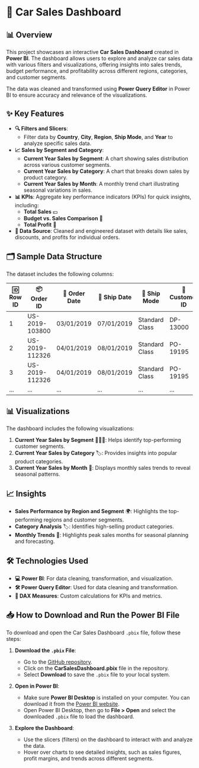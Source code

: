 # 🚗 Car Sales Dashboard

## 📊 Overview
This project showcases an interactive **Car Sales Dashboard** created in **Power BI**. The dashboard allows users to explore and analyze car sales data with various filters and visualizations, offering insights into sales trends, budget performance, and profitability across different regions, categories, and customer segments.

The data was cleaned and transformed using **Power Query Editor** in Power BI to ensure accuracy and relevance of the visualizations.

## ✨ Key Features
- **🔍 Filters and Slicers**: 
  - Filter data by **Country**, **City**, **Region**, **Ship Mode**, and **Year** to analyze specific sales data.
- **📈 Sales by Segment and Category**:
  - **Current Year Sales by Segment**: A chart showing sales distribution across various customer segments.
  - **Current Year Sales by Category**: A chart that breaks down sales by product category.
  - **Current Year Sales by Month**: A monthly trend chart illustrating seasonal variations in sales.
- **📊 KPIs**: Aggregate key performance indicators (KPIs) for quick insights, including:
  - **Total Sales** 💵
  - **Budget vs. Sales Comparison** 💼
  - **Total Profit** 💸
- **📁 Data Source**: Cleaned and engineered dataset with details like sales, discounts, and profits for individual orders.

## 🗂️ Sample Data Structure
The dataset includes the following columns:

| 🆔 Row ID | 📦 Order ID | 📅 Order Date | 🚚 Ship Date | 🚢 Ship Mode | 👤 Customer ID | 🧑 Customer Name | 👥 Segment | 🌎 Country/Region | 🏙️ City | 🏛️ State/Province | 📮 Postal Code | 🌐 Region | 🛒 Product ID | 🏷️ Category | 📄 Sub-Category | 💲 Sales | 🔢 Quantity | 🎟️ Discount | 💰 Profit |
|-----------|-------------|---------------|--------------|--------------|----------------|------------------|------------|-------------------|----------|-------------------|---------------|-----------|---------------|-------------|----------------|---------|------------|-------------|----------|
| 1         | US-2019-103800 | 03/01/2019 | 07/01/2019 | Standard Class | DP-13000 | Darren Powers | Replacement | United States | Houston | Texas | 77095 | Central | OFF-PA-10000174 | Third Party | Paper | 16.45 | 2 | 0.2 | 5.55 |
| 2         | US-2019-112326 | 04/01/2019 | 08/01/2019 | Standard Class | PO-19195 | Phillina Ober | Other | United States | Naperville | Illinois | 60540 | Central | OFF-BI-10004094 | Third Party | Binders | 3.54 | 2 | 0.8 | -5.49 |
| 3         | US-2019-112326 | 04/01/2019 | 08/01/2019 | Standard Class | PO-19195 | Phillina Ober | Other | United States | Naperville | Illinois | 60540 | Central | OFF-LA-10003223 | Third Party | Labels | 11.78 | 3 | 0.2 | 4.27 |
| ...       | ...         | ...           | ...          | ...          | ...            | ...              | ...        | ...               | ...       | ...               | ...           | ...       | ...           | ...         | ...            | ...     | ...        | ...         | ...      |

## 📊 Visualizations
The dashboard includes the following visualizations:
1. **Current Year Sales by Segment** 🧑‍🤝‍🧑: Helps identify top-performing customer segments.
2. **Current Year Sales by Category** 🏷️: Provides insights into popular product categories.
3. **Current Year Sales by Month** 📅: Displays monthly sales trends to reveal seasonal patterns.

## 📈 Insights
- **Sales Performance by Region and Segment** 🌍: Highlights the top-performing regions and customer segments.
- **Category Analysis** 🏷️: Identifies high-selling product categories.
- **Monthly Trends** 📆: Highlights peak sales months for seasonal planning and forecasting.

## 🛠️ Technologies Used
- **💻 Power BI**: For data cleaning, transformation, and visualization.
- **🛠️ Power Query Editor**: Used for data cleaning and transformation.
- **📐 DAX Measures**: Custom calculations for KPIs and metrics.

## 📥 How to Download and Run the Power BI File
To download and open the Car Sales Dashboard `.pbix` file, follow these steps:

1. **Download the `.pbix` File**:
   - Go to the [GitHub repository](https://github.com/hemilshah99316/Car_Sales_Dashboard_Using_Power_BI).
   - Click on the **CarSalesDashboard.pbix** file in the repository.
   - Select **Download** to save the `.pbix` file to your local system.

2. **Open in Power BI**:
   - Make sure **Power BI Desktop** is installed on your computer. You can download it from the [Power BI website](https://powerbi.microsoft.com/desktop/).
   - Open Power BI Desktop, then go to **File > Open** and select the downloaded `.pbix` file to load the dashboard.

3. **Explore the Dashboard**:
   - Use the slicers (filters) on the dashboard to interact with and analyze the data.
   - Hover over charts to see detailed insights, such as sales figures, profit margins, and trends across different segments.
